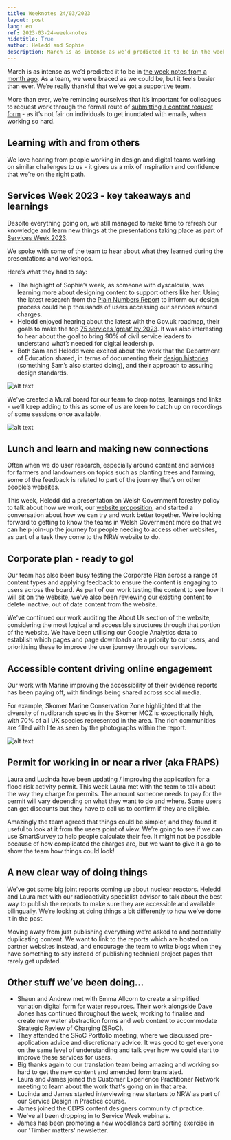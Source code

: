 ```yaml
---
title: Weeknotes 24/03/2023
layout: post
lang: en
ref: 2023-03-24-week-notes
hidetitle: True
author: Heledd and Sophie
description: March is as intense as we’d predicted it to be in the week notes from a month ago. 
---
```

March is as intense as we’d predicted it to be in [the week notes from a month ago](https://nrw-digital.github.io/week-notes/en/updates/2023/02/24/week-notes.html). As a team, we were braced as we could be, but it feels busier than ever. We’re really thankful that we’ve got a supportive team.

More than ever, we’re reminding ourselves that it’s important for colleagues to request work through the formal route of [submitting a content request form](https://www.smartsurvey.co.uk/s/SCU7CL/) - as it’s not fair on individuals to get inundated with emails, when working so hard.

## Learning with and from others

We love hearing from people working in design and digital teams working on similar challenges to us - it gives us a mix of inspiration and confidence that we’re on the right path.

## Services Week 2023 - key takeaways and learnings

Despite everything going on, we still managed to make time to refresh our knowledge and learn new things at the presentations taking place as part of [Services Week 2023](https://services.blog.gov.uk/2023/02/06/join-services-week-2023/).

We spoke with some of the team to hear about what they learned during the presentations and workshops. 

Here’s what they had to say:

+ The highlight of Sophie’s week, as someone with dyscalculia, was learning more about designing content to support others like her. Using the latest research from the [Plain Numbers Report](https://static1.squarespace.com/static/5f7f7734f7e47f08bc961018/t/60dcd93f4e4c433c2bb05da5/1625086280079/Plain_Numbers_Research_Report.pdf) to inform our design process could help thousands of users accessing our services around charges.
+ Heledd enjoyed hearing about the latest with the Gov.uk roadmap, their goals to make the top [75 services ‘great’ by 2023](https://cddo.blog.gov.uk/2023/02/06/transforming-for-a-digital-future-six-month-update/). It was also interesting to hear about the goal to bring 90% of civil service leaders to understand what’s needed for digital leadership.
+ Both Sam and Heledd were excited about the work that the Department of Education shared, in terms of documenting their [design histories](https://dfedigital.blog.gov.uk/2020/09/01/design-history/) (something Sam’s also started doing), and their approach to assuring design standards.

![alt text](https://github.com/nrw-digital/week-notes/blob/2a042ce27586818f97a3932435512068eb2cb183/images/Dyscalculia%20research%20poster.png?raw=true)

We’ve created a Mural board for our team to drop notes, learnings and links - we’ll keep adding to this as some of us are keen to catch up on recordings of some sessions once available. 

![alt text](https://github.com/nrw-digital/week-notes/blob/2a042ce27586818f97a3932435512068eb2cb183/images/Services%20Week%20Learnings.png?raw=true)

## Lunch and learn and making new connections

Often when we do user research, especially around content and services for farmers and landowners on topics such as planting trees and farming, some of the feedback is related to part of the journey that’s on other people’s websites.

This week, Heledd did a presentation on Welsh Government forestry policy to talk about how we work, our [website proposition](https://naturalresources.wales/footer-links/proposition-what-goes-on-the-natural-resources-wales-website/?lang=en), and started a conversation about how we can try and work better together. We’re looking forward to getting to know the teams in Welsh Government more so that we can help join-up the journey for people needing to access other websites, as part of a task they come to the NRW website to do.

## Corporate plan - ready to go! 

Our team has also been busy testing the Corporate Plan across a range of content types and applying feedback to ensure the content is engaging to users across the board. As part of our work testing the content to see how it will sit on the website, we’ve also been reviewing our existing content to delete inactive, out of date content from the website. 

We’ve continued our work auditing the About Us section of the website, considering the most logical and accessible structures through that portion of the website. We have been utilising our Google Analytics data to establish which pages and page downloads are a priority to our users, and prioritising these to improve the user journey through our services.

## Accessible content driving online engagement

Our work with Marine improving the accessibility of their evidence reports has been paying off, with findings being shared across social media. 

For example, Skomer Marine Conservation Zone highlighted that the diversity of nudibranch species in the Skomer MCZ is exceptionally high, with 70% of all UK species represented in the area. The rich communities are filled with life as seen by the photographs within the report.

![alt text](https://github.com/nrw-digital/week-notes/blob/2a042ce27586818f97a3932435512068eb2cb183/images/skomer%20marine%20report%20image.png?raw=true)

## Permit for working in or near a river (aka FRAPS)

Laura and Lucinda have been updating  / improving the application for a flood risk activity permit. This week Laura met with the team to talk about the way they charge for permits. The amount someone needs to pay for the permit will vary depending on what they want to do and where. Some users can get discounts but they have to call us to confirm if they are eligible. 

Amazingly the team agreed that things could be simpler, and they found it useful to look at it from the users point of view. We’re going to see if we can use SmartSurvey to help people calculate their fee. It might not be possible because of how complicated the charges are, but we want to give it a go to show the team how things could look! 

## A new clear way of doing things

We’ve got some big joint reports coming up about nuclear reactors. Heledd and Laura met with our radioactivity specialist advisor to talk about the best way to publish the reports to make sure they are accessible and available bilingually. We’re looking at doing things a bit differently to how we’ve done it in the past. 

Moving away from just publishing everything we’re asked to and potentially duplicating content. We want to link to the reports which are hosted on partner websites instead, and encourage the team to write blogs when they have something to say instead of publishing technical project pages that rarely get updated.

## Other stuff we’ve been doing…

+ Shaun and Andrew met with Emma Allcorn to create a simplified variation digital form for water resources. Their work alongside Dave Jones has continued throughout the week, working to finalise and create new water abstraction forms and web content to accommodate Strategic Review of Charging (SRoC). 
+ They attended the SRoC Portfolio meeting, where we discussed pre-application advice and discretionary advice. It was good to get everyone on the same level of understanding and talk over how we could start to improve these services for users.
+ Big thanks again to our translation team being amazing and working so hard to get the new content and amended form translated.
+ Laura and James joined the Customer Experience Practitioner Network meeting to learn about the work that's going on in that area.
+ Lucinda and James started interviewing new starters to NRW as part of our Service Design in Practice course.
+ James joined the CDPS content designers community of practice.
+ We've all been dropping in to Service Week webinars.
+ James has been promoting a new woodlands card sorting exercise in our 'Timber matters' newsletter.
